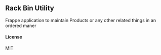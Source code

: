## Rack Bin Utility

Frappe application to maintain Products or any  other related things in an ordered maner

#### License

MIT